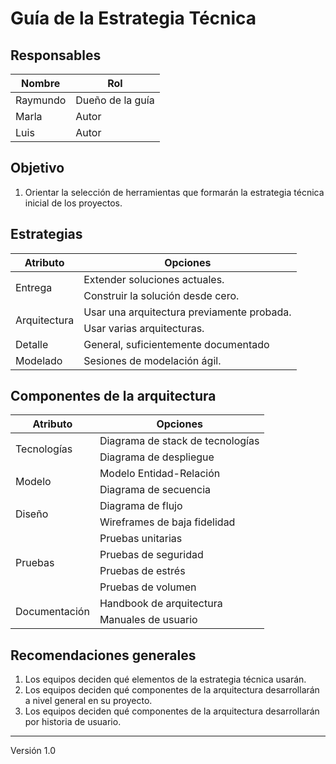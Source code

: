 # Guía de la Estrategia Técnica

## Responsables
Nombre     | Rol
-----------|------------------
Raymundo   | Dueño de la guía
Marla      | Autor
Luis       | Autor

## Objetivo
1. Orientar la selección de herramientas que formarán la estrategia técnica inicial de los proyectos.

## Estrategias
<table>
  <thead>
    <tr>
      <th>Atributo</th>
      <th>Opciones</th>
    </tr>
  </thead>
  <tbody>
    <tr>
      <td rowspan="2">Entrega</td>
      <td>Extender soluciones actuales.</td>
    </tr>
    <tr>
      <td>Construir la solución desde cero.</td>
    </tr>
    <tr>
      <td rowspan="2">Arquitectura</td>
      <td>Usar una arquitectura previamente probada.</td>
    </tr>
    <tr>
      <td>Usar varias arquitecturas.</td>
    </tr>
    <tr>
      <td>Detalle</td>
      <td>General, suficientemente documentado</td>
    </tr>
    <tr>
      <td>Modelado</td>
      <td>Sesiones de modelación ágil.</td>
    </tr>
  </tbody>
</table>

## Componentes de la arquitectura
<table>
  <thead>
    <tr>
      <th>Atributo</th>
      <th>Opciones</th>
    </tr>
  </thead>
  <tbody>
    <tr>
      <td rowspan="2">Tecnologías</td>
      <td>Diagrama de stack de tecnologías</td>
    </tr>
    <tr>
      <td>Diagrama de despliegue</td>
    </tr>
    <tr>
      <td rowspan="2">Modelo</td>
      <td>Modelo Entidad-Relación</td>
    </tr>
    <tr>
      <td>Diagrama de secuencia</td>
    </tr>
    <tr>
      <td rowspan="2">Diseño</td>
      <td>Diagrama de flujo</td>
    </tr>
    <tr>
      <td>Wireframes de baja fidelidad</td>
    </tr>
    <tr>
      <td rowspan="4">Pruebas</td>
      <td>Pruebas unitarias</td>
    </tr>
    <tr>
      <td>Pruebas de seguridad</td>
    </tr>
    <tr>
      <td>Pruebas de estrés</td>
    </tr>
    <tr>
      <td>Pruebas de volumen</td>
    </tr>
    <tr>
      <td rowspan="4">Documentación</td>
      <td>Handbook de arquitectura</td>
    </tr>
    <tr>
      <td>Manuales de usuario</td>
    </tr>
  </tbody>
</table>

## Recomendaciones generales
1. Los equipos deciden qué elementos de la estrategia técnica usarán.
2. Los equipos deciden qué componentes de la arquitectura desarrollarán a nivel general en su proyecto.
3. Los equipos deciden qué componentes de la arquitectura desarrollarán por historia de usuario.

***
Versión 1.0